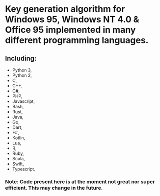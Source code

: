 # Key generation algorithm for Windows 95, Windows NT 4.0 & Office 95 implemented in many different programming languages.
## Including:
- Python 3,
- Python 2,
- C,
- C++,
- C#,
- PHP,
- Javascript,
- Bash,
- Rust,
- Java,
- Go,
- Dart,
- F#,
- Kotlin,
- Lua,
- R,
- Ruby,
- Scala,
- Swift,
- Typescript.

### Note: Code present here is at the moment not great nor super efficient. This may change in the future.
